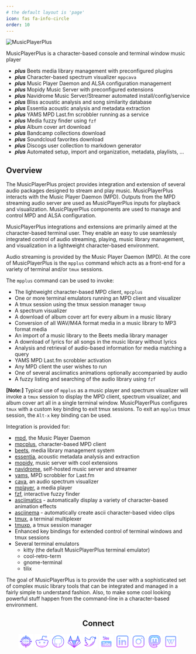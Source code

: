 ```yaml
---
# the default layout is 'page'
icon: fas fa-info-circle
order: 10
---
```


<div data-align="center">
  <img
    src="https://raw.githubusercontent.com/wiki/doctorfree/MusicPlayerPlus/img/musicplayerplus.png"
    style="width: 783px; height: 140px"
    alt="MusicPlayerPlus"
  />
</div>

MusicPlayerPlus is a character-based console and terminal window music player

- **_plus_** Beets media library management with preconfigured plugins
- **_plus_** Character-based spectrum visualizer `mppcava`
- **_plus_** Music Player Daemon and ALSA configuration management
- **_plus_** Mopidy Music Server with preconfigured extensions
- **_plus_** Navidrome Music Server/Streamer automated install/config/service
- **_plus_** Bliss acoustic analysis and song similarity database
- **_plus_** Essentia acoustic analysis and metadata extraction
- **_plus_** YAMS MPD Last.fm scrobbler running as a service
- **_plus_** Media fuzzy finder using `fzf`
- **_plus_** Album cover art download
- **_plus_** Bandcamp collections download
- **_plus_** Soundcloud favorites download
- **_plus_** Discogs user collection to markdown generator
- **_plus_** Automated setup, import and organization, metadata, playlists, ...

## Overview

The MusicPlayerPlus project provides integration and extension of several audio
packages designed to stream and play music. MusicPlayerPlus interacts with the
Music Player Daemon (MPD). Outputs from the MPD streaming audio server are used
as MusicPlayerPlus inputs for playback and visualization. MusicPlayerPlus
components are used to manage and control MPD and ALSA configuration.

MusicPlayerPlus integrations and extensions are primarily aimed at the
character-based terminal user. They enable an easy to use seamlessly
integrated control of audio streaming, playing, music library management,
and visualization in a lightweight character-based environment.

Audio streaming is provided by the Music Player Daemon (MPD).
At the core of MusicPlayerPlus is the `mpplus` command which acts as
a front-end for a variety of terminal and/or `tmux` sessions.

The `mpplus` command can be used to invoke:

- The lightweight character-based MPD client, `mpcplus`
- One or more terminal emulators running an MPD client and visualizer
- A tmux session using the tmux session manager `tmuxp`
- A spectrum visualizer
- A download of album cover art for every album in a music library
- Conversion of all WAV/M4A format media in a music library to MP3 format media
- An import of a music library to the Beets media library manager
- A download of lyrics for all songs in the music library without lyrics
- Analysis and retrieval of audio-based information for media matching a query
- YAMS MPD Last.fm scrobbler activation
- Any MPD client the user wishes to run
- One of several asciimatics animations optionally accompanied by audio
- A fuzzy listing and searching of the audio library using `fzf`

**[Note:]** Typical use of `mpplus` as a music player and spectrum visualizer
will invoke a `tmux` session to display the MPD client, spectrum visualizer, and
album cover art all in a single terminal window. MusicPlayerPlus configures
`tmux` with a custom key binding to exit tmux sessions. To exit an `mpplus`
tmux session, the `Alt-x` key binding can be used.

Integration is provided for:

- [mpd](https://www.musicpd.org/), the Music Player Daemon
- [mpcplus](https://github.com/doctorfree/mpcplus/README.md), character-based MPD client
- [beets](https://beets.io/), media library management system
- [essentia](https://github.com/doctorfree/mpplus-essentia/README.md), acoustic metadata analysis and extraction
- [mopidy](https://mopidy.com/), music server with cool extensions
- [navidrome](https://www.navidrome.org/), self-hosted music server and streamer
- [yams](https://github.com/Berulacks/yams/), MPD scrobbler for Last.fm
- [cava](https://github.com/karlstav/cava), an audio spectrum visualizer
- [mplayer](http://mplayerhq.hu/design7/info.html), a media player
- [fzf](https://github.com/junegunn/fzf), interactive fuzzy finder
- [asciimatics](https://github.com/peterbrittain/asciimatics) - automatically display a variety of character-based animation effects
- [asciinema](https://asciinema.org/) - automatically create ascii character-based video clips
- [tmux](https://github.com/tmux/tmux/wiki), a terminal multiplexer
- [tmuxp](https://github.com/tmux-python/tmuxp), a tmux session manager
- Enhanced key bindings for extended control of terminal windows and tmux sessions
- Several terminal emulators
  - kitty (the default MusicPlayerPlus terminal emulator)
  - cool-retro-term
  - gnome-terminal
  - tilix

The goal of MusicPlayerPlus is to provide the user with a sophisticated set
of complex music library tools that can be integrated and managed in a fairly
simple to understand fashion. Also, to make some cool looking powerful stuff
happen from the command-line in a character-based environment.

<div align="center">
  <h2 id="connect">Connect</h2>
  <p align="center">
    <a href="https://ronrecord.com" target="_blank" rel="noopener">
      <img align="center"
      style="width:40px;height:40px"
      alt="domain"
      src="https://raw.githubusercontent.com/doctorfree/doctorfree/master/icons/domain.png"
    /></a>
    <a href="https://www.reddit.com/user/No-Blackberry-3160" target="_blank" rel="noopener">
      <img align="center"
      style="width:40px;height:40px"
      alt="reddit"
      src="https://raw.githubusercontent.com/doctorfree/doctorfree/master/icons/reddit.png"
    /></a>
    <a href="https://github.com/doctorfree" target="_blank" rel="noopener">
      <img align="center"
      style="width:40px;height:40px"
      alt="github"
      src="https://raw.githubusercontent.com/doctorfree/doctorfree/master/icons/github.png"
    /></a>
    <a href="https://gitlab.com/doctorfree" target="_blank" rel="noopener">
      <img align="center"
      style="width:40px;height:40px"
      alt="gitlab"
      src="https://raw.githubusercontent.com/doctorfree/doctorfree/master/icons/gitlab.png"
    /></a>
    <a href="https://twitter.com/ronrecord" target="_blank" rel="noopener">
      <img align="center"
      style="width:40px;height:40px"
      alt="twitter"
      src="https://raw.githubusercontent.com/doctorfree/doctorfree/master/icons/twitter.png"
    /></a>
    <a href="https://youtube.com/c/doctorfree" target="_blank" rel="noopener">
      <img align="center"
      style="width:40px;height:40px"
      alt="youtube"
      src="https://raw.githubusercontent.com/doctorfree/doctorfree/master/icons/youtube.png"
    /></a>
    <a href="https://linkedin.com/in/ronrecord" target="_blank" rel="noopener">
      <img align="center"
      style="width:40px;height:40px"
      alt="linkedin"
      src="https://raw.githubusercontent.com/doctorfree/doctorfree/master/icons/linkedin.png"
    /></a>
    <a href="https://instagram.com/doctorfree" target="_blank" rel="noopener">
      <img align="center"
      style="width:40px;height:40px"
      alt="instagram"
      src="https://raw.githubusercontent.com/doctorfree/doctorfree/master/icons/instagram.png"
    /></a>
    <a href="https://noc.social/@doctorwhen" target="_blank" rel="noopener">
      <img align="center"
      style="width:40px;height:40px"
      alt="mastodon"
      src="https://raw.githubusercontent.com/doctorfree/doctorfree/master/icons/mastodon.png"
    /></a>
    <a href="https://en.wikipedia.org/wiki/User:Doctorfree" target="_blank" rel="noopener">
      <img align="center"
      style="width:40px;height:40px"
      alt="wikipedia"
      src="https://raw.githubusercontent.com/doctorfree/doctorfree/master/icons/wikipedia.png"
    /></a>
  </p>
</div>
